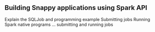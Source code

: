 ## Building Snappy applications using Spark API
Explain the SQLJob and programming example
Submitting jobs
Running Spark native programs … submitting and running jobs


